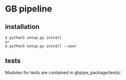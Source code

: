 # GB pipeline 

## installation

    $ python3 setup.py install 
    or
    $ python3 setup.py install --user

## tests
Modules for tests are contained in gbpipe_package/tests/.
